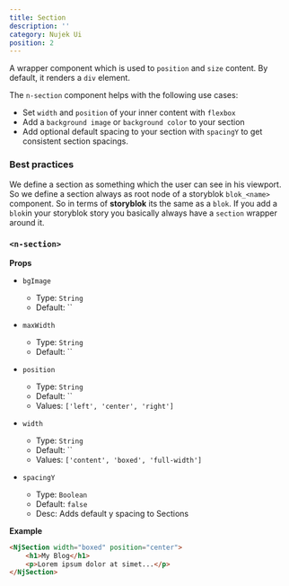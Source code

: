 ```yaml
---
title: Section
description: ''
category: Nujek Ui
position: 2
---
```



A wrapper component which is used to `position` and `size` content. By default, it renders a `div` element.

The `n-section` component helps with the following use cases:

* Set `width` and `position` of your inner content with `flexbox`
* Add a `background image` or `background color` to your section
* Add optional default spacing to your section with `spacingY` to get consistent section spacings.

### Best practices

We define a section as something which the user can see in his viewport. So we define a section always as root node of a storyblok `blok_<name>` component. So in terms of **storyblok** its the same as a `blok`. If you add a `blok`in your storyblok story you basically always have a `section` wrapper around it.


### `<n-section>`

**Props**

- `bgImage`
  - Type: `String`
  - Default: ``

- `maxWidth`
  - Type: `String`
  - Default: ``

- `position`
  - Type: `String`
  - Default: ``
  - Values: `['left', 'center', 'right']`

- `width`
  - Type: `String`
  - Default: ``
  - Values: `['content', 'boxed', 'full-width']`

- `spacingY`
  - Type: `Boolean`
  - Default: `false`
  - Desc: Adds default y spacing to Sections

**Example**

```md
<NjSection width="boxed" position="center">
    <h1>My Blog</h1>
    <p>Lorem ipsum dolor at simet...</p>
</NjSection>
```